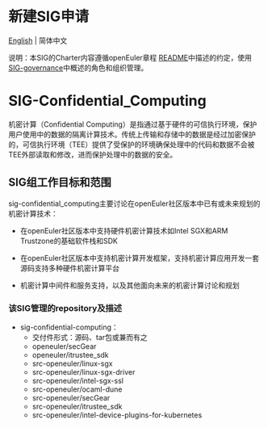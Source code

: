 # 新建SIG申请
[English](./sig-confidential-computing.md) | 简体中文


说明：本SIG的Charter内容遵循openEuler章程 [README](/zh/governance/README.md)中描述的约定，使用[SIG-governance](/zh/technical-committee/governance/SIG-governance.md)中概述的角色和组织管理。

# SIG-Confidential_Computing
机密计算（Confidential Computing）是指通过基于硬件的可信执行环境，保护用户使用中的数据的隔离计算技术。传统上传输和存储中的数据是经过加密保护的，可信执行环境（TEE）提供了受保护的环境确保处理中的代码和数据不会被TEE外部读取和修改，进而保护处理中的数据的安全。


## SIG组工作目标和范围

sig-confidential_computing主要讨论在openEuler社区版本中已有或未来规划的机密计算技术：

- 在openEuler社区版本中支持硬件机密计算技术如Intel SGX和ARM Trustzone的基础软件栈和SDK

- 在openEuler社区版本中支持机密计算开发框架，支持机密计算应用开发一套源码支持多种硬件机密计算平台

- 机密计算中间件和服务支持，以及其他面向未来的机密计算讨论和规划



 ### 该SIG管理的repository及描述

- sig-confidential-computing：
  - 交付件形式：源码、tar包或兼而有之
  - openeuler/secGear
  - openeuler/itrustee_sdk
  - src-openeuler/linux-sgx
  - src-openeuler/linux-sgx-driver
  - src-openeuler/intel-sgx-ssl
  - src-openeuler/ocaml-dune
  - src-openeuler/secGear
  - src-openeuler/itrustee_sdk
  - src-openeuler/intel-device-plugins-for-kubernetes
